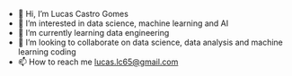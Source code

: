 - 👋 Hi, I’m Lucas Castro Gomes
- 👀 I’m interested in data science, machine learning and AI
- 🌱 I’m currently learning data engineering 
- 💞️ I’m looking to collaborate on data science, data analysis and machine learning coding 
- 📫 How to reach me lucas.lc65@gmail.com

<!---
LucasCstr/LucasCstr is a ✨ special ✨ repository because its `README.md` (this file) appears on your GitHub profile.
You can click the Preview link to take a look at your changes.
--->
